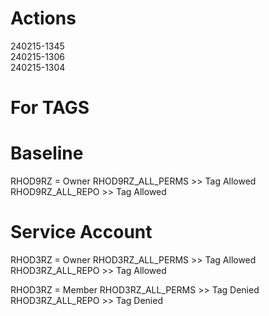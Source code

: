 # Actions

240215-1345  
240215-1306  
240215-1304  

# For TAGS

# Baseline
RHOD9RZ = Owner
RHOD9RZ_ALL_PERMS >> Tag Allowed
RHOD9RZ_ALL_REPO  >> Tag Allowed

# Service Account
RHOD3RZ = Owner
RHOD3RZ_ALL_PERMS >> Tag Allowed
RHOD3RZ_ALL_REPO  >> Tag Allowed

RHOD3RZ = Member
RHOD3RZ_ALL_PERMS >> Tag Denied
RHOD3RZ_ALL_REPO  >> Tag Denied

